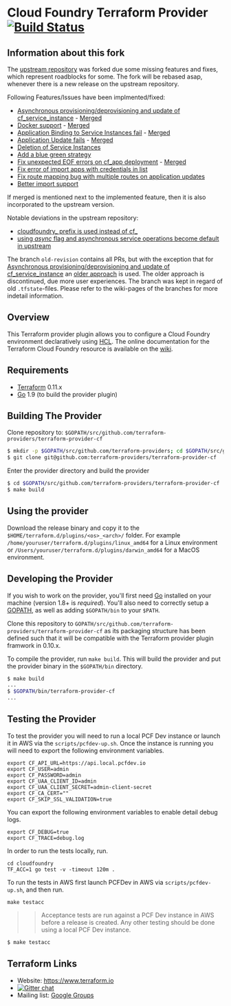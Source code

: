 Cloud Foundry Terraform Provider [![Build Status](https://travis-ci.org/mevansam/terraform-provider-cf.svg?branch=master)](https://travis-ci.org/mevansam/terraform-provider-cf)
================================

Information about this fork
---------------------------

The [upstream repository](https://github.com/mevansam/terraform-provider-cf) was forked due some missing features and fixes, which represent roadblocks for some. The fork will be rebased asap, whenever there is a new release on the upstream repository.

Following Features/Issues have been implmented/fixed:

- [Asynchronous provisioning/deprovisioning and update of cf_service_instance](https://github.com/mevansam/terraform-provider-cf/issues/51) - [Merged](https://github.com/mevansam/terraform-provider-cf/pull/111)
- [Docker support](https://github.com/mevansam/terraform-provider-cf/pull/43) - [Merged](https://github.com/mevansam/terraform-provider-cf/pull/84)
- [Application Binding to Service Instances fail](https://github.com/mevansam/terraform-provider-cf/issues/40) - [Merged](https://github.com/mevansam/terraform-provider-cf/pull/111)
- [Application Update fails](https://github.com/mevansam/terraform-provider-cf/issues/32) - [Merged](https://github.com/mevansam/terraform-provider-cf/pull/118)
- [Deletion of Service Instances](https://github.com/mevansam/terraform-provider-cf/issues/36)
- [Add a blue green strategy](https://github.com/mevansam/terraform-provider-cf/issues/25)
- [Fix unexpected EOF errors on cf_app deployment](https://github.com/chrismathias/terraform-provider-cf/pull/12) - [Merged](https://github.com/mevansam/terraform-provider-cf/pull/132)
- [Fix error of import apps with credentials in list](https://github.com/chrismathias/terraform-provider-cf/pull/14)
- [Fix route mapping bug with multiple routes on application updates](https://github.com/chrismathias/terraform-provider-cf/pull/13)
- [Better import support](https://github.com/chrismathias/terraform-provider-cf/commits/several-imports)

If merged is mentioned next to the implemented feature, then it is also incorporated to the upstream version.

Notable deviations in the upstream repository:
- [cloudfoundry_ prefix is used instead of cf_](https://github.com/mevansam/terraform-provider-cf/pull/85)
- [using _async_ flag and asynchronous service operations become default in upstream](https://github.com/mevansam/terraform-provider-cf/pull/52)

The branch `old-revision` contains all PRs, but with the exception that for [Asynchronous provisioning/deprovisioning and update of cf_service_instance](https://github.com/mevansam/terraform-provider-cf/issues/51) an [older approach](https://github.com/chrismathias/terraform-provider-cf/commit/2c2da73d7c785d099e9b50676762b704fb676313) is used. The older approach is discontinued, due more user experiences. The branch was kept in regard of old `.tfstate`-files. Please refer to the wiki-pages of the branches for more indetail information.

Overview
--------

This Terraform provider plugin allows you to configure a Cloud Foundry environment declaratively using [HCL](https://github.com/hashicorp/hcl). The online documentation for the Terraform Cloud Foundry resource is available on the [wiki](https://github.com/mevansam/terraform-provider-cf/wiki).

Requirements
------------

-	[Terraform](https://www.terraform.io/downloads.html) 0.11.x
-	[Go](https://golang.org/doc/install) 1.9 (to build the provider plugin)

Building The Provider
---------------------

Clone repository to: `$GOPATH/src/github.com/terraform-providers/terraform-provider-cf`

```sh
$ mkdir -p $GOPATH/src/github.com/terraform-providers; cd $GOPATH/src/github.com/terraform-providers
$ git clone git@github.com:terraform-providers/terraform-provider-cf
```

Enter the provider directory and build the provider

```sh
$ cd $GOPATH/src/github.com/terraform-providers/terraform-provider-cf
$ make build
```

Using the provider
------------------

Download the release binary and copy it to the `$HOME/terraform.d/plugins/<os>_<arch>/` folder. For example `/home/youruser/terraform.d/plugins/linux_amd64` for a Linux environment or `/Users/youruser/terraform.d/plugins/darwin_amd64` for a MacOS environment.

Developing the Provider
-----------------------

If you wish to work on the provider, you'll first need [Go](http://www.golang.org) installed on your machine (version 1.8+ is *required*). You'll also need to correctly setup a [GOPATH](http://golang.org/doc/code.html#GOPATH), as well as adding `$GOPATH/bin` to your `$PATH`.

Clone this repository to `GOPATH/src/github.com/terraform-providers/terraform-provider-cf` as its packaging structure 
has been defined such that it will be compatible with the Terraform provider plugin framwork in 0.10.x.

To compile the provider, run `make build`. This will build the provider and put the provider binary in the `$GOPATH/bin` directory.

```sh
$ make build
...
$ $GOPATH/bin/terraform-provider-cf
...
```


Testing the Provider
--------------------

To test the provider you will need to run a local PCF Dev instance or launch it in AWS via the `scripts/pcfdev-up.sh`. Once the instance is running you will need to export the following environment variables.

```
export CF_API_URL=https://api.local.pcfdev.io
export CF_USER=admin
export CF_PASSWORD=admin
export CF_UAA_CLIENT_ID=admin
export CF_UAA_CLIENT_SECRET=admin-client-secret
export CF_CA_CERT=""
export CF_SKIP_SSL_VALIDATION=true
```

You can export the following environment variables to enable detail debug logs.

```
export CF_DEBUG=true
export CF_TRACE=debug.log
```

In order to run the tests locally, run.

```
cd cloudfoundry
TF_ACC=1 go test -v -timeout 120m .
```

To run the tests in AWS first launch PCFDev in AWS via `scripts/pcfdev-up.sh`, and then run.

```
make testacc
```

>> Acceptance tests are run against a PCF Dev instance in AWS before a release is created. Any other testing should be done using a local PCF Dev instance. 

```sh
$ make testacc
```

Terraform Links
---------------

- Website: https://www.terraform.io
- [![Gitter chat](https://badges.gitter.im/hashicorp-terraform/Lobby.png)](https://gitter.im/hashicorp-terraform/Lobby)
- Mailing list: [Google Groups](http://groups.google.com/group/terraform-tool)
